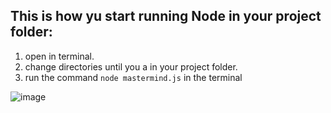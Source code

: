## This is how yu start running Node in your project folder:
1. open in terminal.
2. change directories until you a in your project folder.
3. run the command ```node mastermind.js``` in the terminal


![image](https://user-images.githubusercontent.com/46372074/164074492-72d9f9d4-0707-4f59-832d-2fa0a9f2d063.png)
